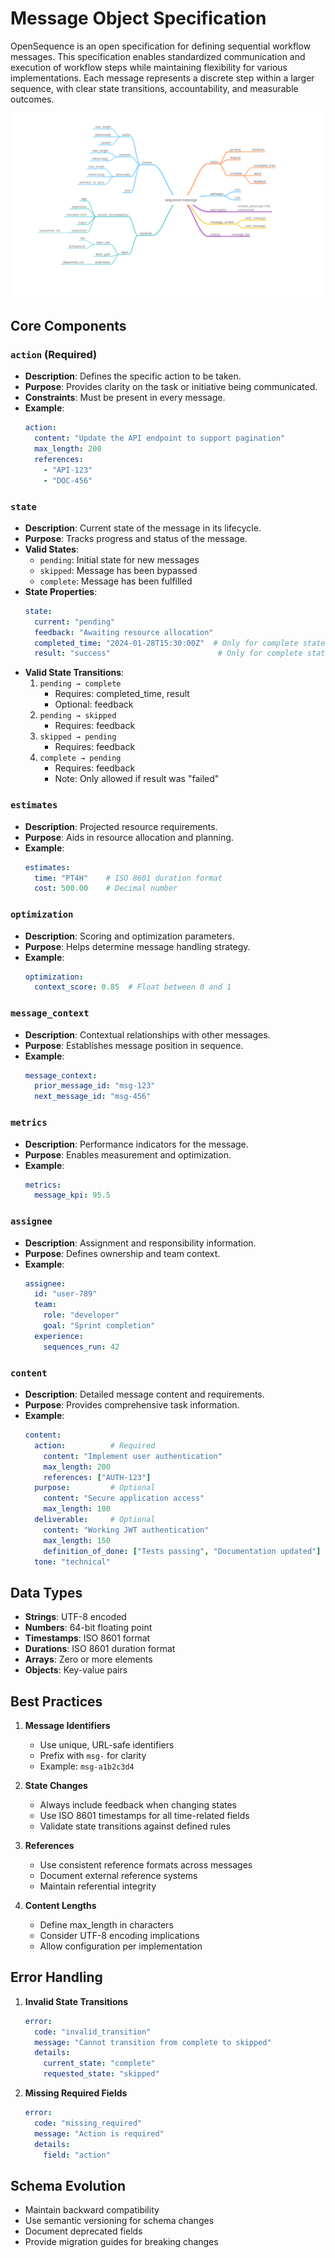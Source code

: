 # Message Object Specification

OpenSequence is an open specification for defining sequential workflow messages. This specification enables standardized communication and execution of workflow steps while maintaining flexibility for various implementations. Each message represents a discrete step within a larger sequence, with clear state transitions, accountability, and measurable outcomes.

![diagram](./assets/message-mindnode.svg)

## Core Components

### `action` (Required)
- **Description**: Defines the specific action to be taken.
- **Purpose**: Provides clarity on the task or initiative being communicated.
- **Constraints**: Must be present in every message.
- **Example**:
    ```yaml
    action: 
      content: "Update the API endpoint to support pagination"
      max_length: 200
      references: 
        - "API-123"
        - "DOC-456"
    ```

### `state`
- **Description**: Current state of the message in its lifecycle.
- **Purpose**: Tracks progress and status of the message.
- **Valid States**:
    - `pending`: Initial state for new messages
    - `skipped`: Message has been bypassed
    - `complete`: Message has been fulfilled
- **State Properties**:
  ```yaml
  state:
    current: "pending"
    feedback: "Awaiting resource allocation"
    completed_time: "2024-01-28T15:30:00Z"  # Only for complete state
    result: "success"                        # Only for complete state
  ```
- **Valid State Transitions**:
    1. `pending → complete`
        - Requires: completed_time, result
        - Optional: feedback
    2. `pending → skipped`
        - Requires: feedback
    3. `skipped → pending`
        - Requires: feedback
    4. `complete → pending`
        - Requires: feedback
        - Note: Only allowed if result was "failed"

### `estimates`
- **Description**: Projected resource requirements.
- **Purpose**: Aids in resource allocation and planning.
- **Example**:
    ```yaml
    estimates:
      time: "PT4H"    # ISO 8601 duration format
      cost: 500.00    # Decimal number
    ```

### `optimization`
- **Description**: Scoring and optimization parameters.
- **Purpose**: Helps determine message handling strategy.
- **Example**:
    ```yaml
    optimization:
      context_score: 0.85  # Float between 0 and 1
    ```

### `message_context`
- **Description**: Contextual relationships with other messages.
- **Purpose**: Establishes message position in sequence.
- **Example**:
    ```yaml
    message_context:
      prior_message_id: "msg-123"
      next_message_id: "msg-456"
    ```

### `metrics`
- **Description**: Performance indicators for the message.
- **Purpose**: Enables measurement and optimization.
- **Example**:
    ```yaml
    metrics:
      message_kpi: 95.5
    ```

### `assignee`
- **Description**: Assignment and responsibility information.
- **Purpose**: Defines ownership and team context.
- **Example**:
    ```yaml
    assignee:
      id: "user-789"
      team:
        role: "developer"
        goal: "Sprint completion"
      experience:
        sequences_run: 42
    ```

### `content`
- **Description**: Detailed message content and requirements.
- **Purpose**: Provides comprehensive task information.
- **Example**:
    ```yaml
    content:
      action:          # Required
        content: "Implement user authentication"
        max_length: 200
        references: ["AUTH-123"]
      purpose:         # Optional
        content: "Secure application access"
        max_length: 100
      deliverable:     # Optional
        content: "Working JWT authentication"
        max_length: 150
        definition_of_done: ["Tests passing", "Documentation updated"]
      tone: "technical"
    ```

## Data Types

- **Strings**: UTF-8 encoded
- **Numbers**: 64-bit floating point
- **Timestamps**: ISO 8601 format
- **Durations**: ISO 8601 duration format
- **Arrays**: Zero or more elements
- **Objects**: Key-value pairs

## Best Practices

1. **Message Identifiers**
    - Use unique, URL-safe identifiers
    - Prefix with `msg-` for clarity
    - Example: `msg-a1b2c3d4`

2. **State Changes**
    - Always include feedback when changing states
    - Use ISO 8601 timestamps for all time-related fields
    - Validate state transitions against defined rules

3. **References**
    - Use consistent reference formats across messages
    - Document external reference systems
    - Maintain referential integrity

4. **Content Lengths**
    - Define max_length in characters
    - Consider UTF-8 encoding implications
    - Allow configuration per implementation

## Error Handling

1. **Invalid State Transitions**
   ```yaml
   error:
     code: "invalid_transition"
     message: "Cannot transition from complete to skipped"
     details:
       current_state: "complete"
       requested_state: "skipped"
   ```

2. **Missing Required Fields**
   ```yaml
   error:
     code: "missing_required"
     message: "Action is required"
     details:
       field: "action"
   ```

## Schema Evolution

- Maintain backward compatibility
- Use semantic versioning for schema changes
- Document deprecated fields
- Provide migration guides for breaking changes